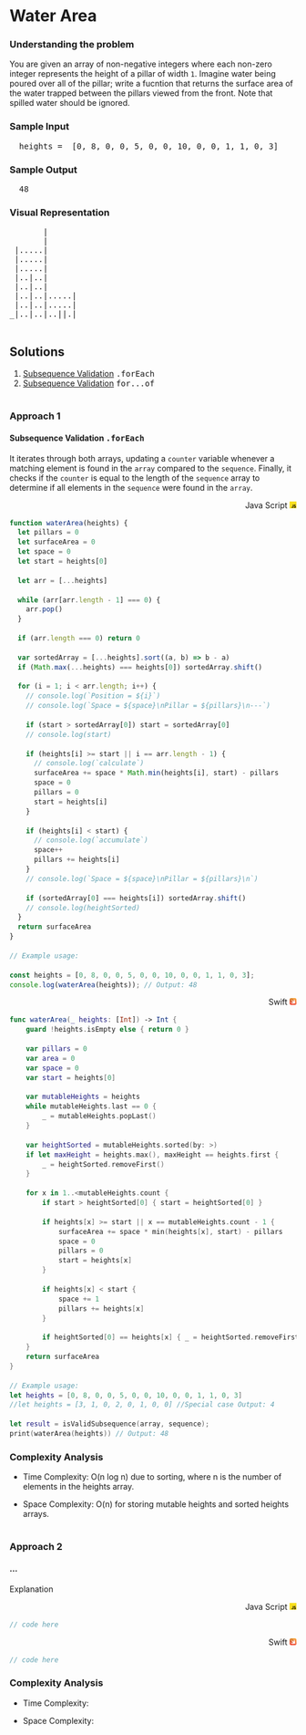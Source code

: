 # Water Area

### Understanding the problem

You are given an array of non-negative integers where each non-zero integer represents the height of a pillar of width `1`. Imagine water being poured over all of the pillar; write a fucntion that returns the surface area of the water trapped between the pillars viewed from the front. Note that spilled water should be ignored.

<h3>Sample Input</h3>
<pre>
  heights =  [0, 8, 0, 0, 5, 0, 0, 10, 0, 0, 1, 1, 0, 3]
</pre>
<h3>Sample Output</h3>
<pre>
  48
</pre>
<h3>Visual Representation</h3>
<pre>
       |
       |
 |.....|
 |.....|
 |.....|
 |..|..|
 |..|..|
 |..|..|.....|
 |..|..|.....|
_|..|..|..||.|

</pre>

## Solutions
1. <a href="#approach-1">Subsequence Validation</a> <kbd>.forEach</kbd>
2. <a href="#approach-2">Subsequence Validation</a> <kbd>for...of</kbd>

# 

### Approach 1
#### Subsequence Validation <kbd>.forEach</kbd>

It iterates through both arrays, updating a `counter` variable whenever a matching element is found in the `array` compared to the `sequence`. Finally, it checks if the `counter` is equal to the length of the `sequence` array to determine if all elements in the `sequence` were found in the `array`.

<div align="right">Java Script <a href="#"><img src="../../icons/javascript.svg" width="12px"></a> </div>

```js
function waterArea(heights) {
  let pillars = 0
  let surfaceArea = 0
  let space = 0
  let start = heights[0]

  let arr = [...heights]

  while (arr[arr.length - 1] === 0) {
    arr.pop()
  }

  if (arr.length === 0) return 0

  var sortedArray = [...heights].sort((a, b) => b - a)
  if (Math.max(...heights) === heights[0]) sortedArray.shift()

  for (i = 1; i < arr.length; i++) {
    // console.log(`Position = ${i}`)
    // console.log(`Space = ${space}\nPillar = ${pillars}\n---`)

    if (start > sortedArray[0]) start = sortedArray[0]
    // console.log(start)

    if (heights[i] >= start || i == arr.length - 1) {
      // console.log(`calculate`)
      surfaceArea += space * Math.min(heights[i], start) - pillars
      space = 0
      pillars = 0
      start = heights[i]
    }

    if (heights[i] < start) {
      // console.log(`accumulate`)
      space++
      pillars += heights[i]
    }
    // console.log(`Space = ${space}\nPillar = ${pillars}\n`)

    if (sortedArray[0] === heights[i]) sortedArray.shift()
    // console.log(heightSorted)
  }
  return surfaceArea
}

// Example usage:

const heights = [0, 8, 0, 0, 5, 0, 0, 10, 0, 0, 1, 1, 0, 3];
console.log(waterArea(heights)); // Output: 48
```

<div align="right">Swift <a href="#"><img src="../../icons/swift.svg" width="12px"></a> </div>

```swift
func waterArea(_ heights: [Int]) -> Int {
    guard !heights.isEmpty else { return 0 }

    var pillars = 0
    var area = 0
    var space = 0
    var start = heights[0]

    var mutableHeights = heights
    while mutableHeights.last == 0 {
        _ = mutableHeights.popLast()
    }

    var heightSorted = mutableHeights.sorted(by: >)
    if let maxHeight = heights.max(), maxHeight == heights.first {
        _ = heightSorted.removeFirst()
    }

    for x in 1..<mutableHeights.count {
        if start > heightSorted[0] { start = heightSorted[0] }

        if heights[x] >= start || x == mutableHeights.count - 1 {
            surfaceArea += space * min(heights[x], start) - pillars
            space = 0
            pillars = 0
            start = heights[x]
        }

        if heights[x] < start {
            space += 1
            pillars += heights[x]
        }

        if heightSorted[0] == heights[x] { _ = heightSorted.removeFirst() }
    }
    return surfaceArea
}

// Example usage:
let heights = [0, 8, 0, 0, 5, 0, 0, 10, 0, 0, 1, 1, 0, 3]
//let heights = [3, 1, 0, 2, 0, 1, 0, 0] //Special case Output: 4

let result = isValidSubsequence(array, sequence);
print(waterArea(heights)) // Output: 48
```

### Complexity Analysis

- Time Complexity: O(n log n) due to sorting, where n is the number of elements in the heights array.

- Space Complexity: O(n) for storing mutable heights and sorted heights arrays.

#

### Approach 2
#### ...

Explanation

<div align="right">Java Script <a href="#"><img src="../../icons/javascript.svg" width="12px"></a> </div>

```js
// code here
```

<div align="right">Swift <a href="#"><img src="../../icons/swift.svg" width="12px"></a> </div>

```swift
// code here
```

### Complexity Analysis

- Time Complexity: 

- Space Complexity: 



[js-icon]:../../icons/javascript.svg
[swift-icon]:../../icons/swift.svg
